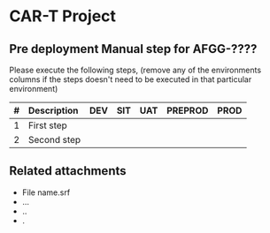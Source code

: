 # CAR-T Project 

## Pre deployment Manual step for AFGG-????

Please execute the following steps, (remove any of the environments columns if the steps doesn't need to be executed in that particular environment)

| # | Description | DEV | SIT | UAT | PREPROD | PROD |
|---:|:---|:---|:---|:---|:---|:---|
|1|First step | | | | | |
|2|Second step | | | | | |



## Related attachments

- File name.srf
- ...
- ..
- .



